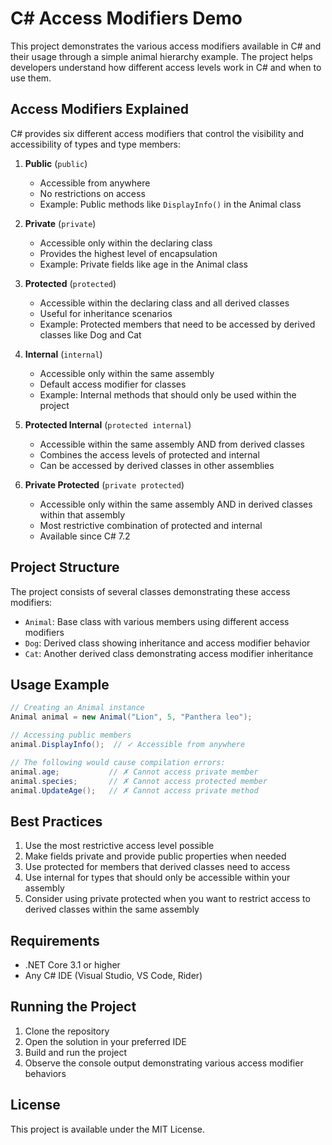 # C# Access Modifiers Demo

This project demonstrates the various access modifiers available in C# and their usage through a simple animal hierarchy example. The project helps developers understand how different access levels work in C# and when to use them.

## Access Modifiers Explained

C# provides six different access modifiers that control the visibility and accessibility of types and type members:

1. **Public** (`public`)
   - Accessible from anywhere
   - No restrictions on access
   - Example: Public methods like `DisplayInfo()` in the Animal class

2. **Private** (`private`)
   - Accessible only within the declaring class
   - Provides the highest level of encapsulation
   - Example: Private fields like age in the Animal class

3. **Protected** (`protected`)
   - Accessible within the declaring class and all derived classes
   - Useful for inheritance scenarios
   - Example: Protected members that need to be accessed by derived classes like Dog and Cat

4. **Internal** (`internal`)
   - Accessible only within the same assembly
   - Default access modifier for classes
   - Example: Internal methods that should only be used within the project

5. **Protected Internal** (`protected internal`)
   - Accessible within the same assembly AND from derived classes
   - Combines the access levels of protected and internal
   - Can be accessed by derived classes in other assemblies

6. **Private Protected** (`private protected`)
   - Accessible only within the same assembly AND in derived classes within that assembly
   - Most restrictive combination of protected and internal
   - Available since C# 7.2

## Project Structure

The project consists of several classes demonstrating these access modifiers:

- `Animal`: Base class with various members using different access modifiers
- `Dog`: Derived class showing inheritance and access modifier behavior
- `Cat`: Another derived class demonstrating access modifier inheritance

## Usage Example

```csharp
// Creating an Animal instance
Animal animal = new Animal("Lion", 5, "Panthera leo");

// Accessing public members
animal.DisplayInfo();  // ✓ Accessible from anywhere

// The following would cause compilation errors:
animal.age;           // ✗ Cannot access private member
animal.species;       // ✗ Cannot access protected member
animal.UpdateAge();   // ✗ Cannot access private method
```

## Best Practices

1. Use the most restrictive access level possible
2. Make fields private and provide public properties when needed
3. Use protected for members that derived classes need to access
4. Use internal for types that should only be accessible within your assembly
5. Consider using private protected when you want to restrict access to derived classes within the same assembly

## Requirements

- .NET Core 3.1 or higher
- Any C# IDE (Visual Studio, VS Code, Rider)

## Running the Project

1. Clone the repository
2. Open the solution in your preferred IDE
3. Build and run the project
4. Observe the console output demonstrating various access modifier behaviors

## License

This project is available under the MIT License. 